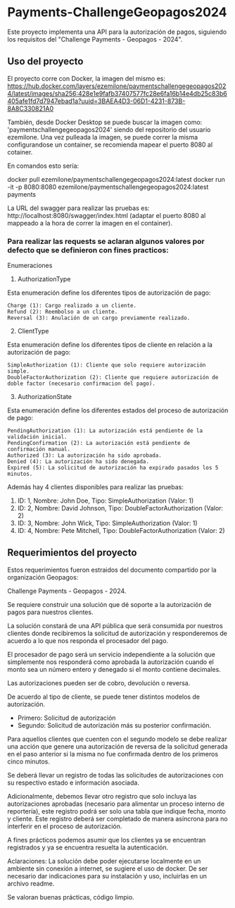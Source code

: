 # Payments-ChallengeGeopagos2024
Este proyecto implementa una API para la autorización de pagos, siguiendo los requisitos del "Challenge Payments - Geopagos - 2024".

## Uso del proyecto
El proyecto corre con Docker, la imagen del mismo es: https://hub.docker.com/layers/ezemilone/paymentschallengegeopagos2024/latest/images/sha256:428e1e9fafb37407577fc28e6fa16b14e4db25c83b6405afe1fd7d7947ebad1a?uuid=3BAEA4D3-06D1-4231-873B-8A8C330821A0

También, desde Docker Desktop se puede buscar la imagen como: 'paymentschallengegeopagos2024' siendo del repositorio del usuario ezemilone. Una vez pulleada la imagen, se puede correr la misma configurandose un container, se recomienda mapear el puerto 8080 al cotainer.

En comandos esto sería:

docker pull ezemilone/paymentschallengegeopagos2024:latest
docker run -it -p 8080:8080 ezemilone/paymentschallengegeopagos2024:latest payments

La URL del swagger para realizar las pruebas es: http://localhost:8080/swagger/index.html (adaptar el puerto 8080 al mappeado a la hora de correr la imagen en el container).

### Para realizar las requests se aclaran algunos valores por defecto que se definieron con fines practicos:
Enumeraciones

1. AuthorizationType

Esta enumeración define los diferentes tipos de autorización de pago:

    Charge (1): Cargo realizado a un cliente.
    Refund (2): Reembolso a un cliente.
    Reversal (3): Anulación de un cargo previamente realizado.

2. ClientType

Esta enumeración define los diferentes tipos de cliente en relación a la autorización de pago:

    SimpleAuthorization (1): Cliente que solo requiere autorización simple.
    DoubleFactorAuthorization (2): Cliente que requiere autorización de doble factor (necesario confirmacion del pago).

3. AuthorizationState

Esta enumeración define los diferentes estados del proceso de autorización de pago:

    PendingAuthorization (1): La autorización está pendiente de la validación inicial.
    PendingConfirmation (2): La autorización está pendiente de confirmación manual.
    Authorized (3): La autorización ha sido aprobada.
    Denied (4): La autorización ha sido denegada.
    Expired (5): La solicitud de autorización ha expirado pasados los 5 minutos.

Además hay 4 clientes disponibles para realizar las pruebas:
1) ID: 1, Nombre: John Doe, Tipo: SimpleAuthorization (Valor: 1)
2) ID: 2, Nombre: David Johnson, Tipo: DoubleFactorAuthorization (Valor: 2)
3) ID: 3, Nombre: John Wick, Tipo: SimpleAuthorization (Valor: 1)
4) ID: 4, Nombre: Pete Mitchell, Tipo: DoubleFactorAuthorization (Valor: 2)

## Requerimientos del proyecto
Estos requerimientos fueron estraidos del documento compartido por la organización Geopagos:

Challenge Payments - Geopagos - 2024.

Se requiere construir una solución que dé soporte a la autorización de pagos para nuestros clientes.

La solución constará de una API pública que será consumida por nuestros clientes donde recibiremos la solicitud de autorización y responderemos de acuerdo a lo que nos responda el procesador del pago.

El procesador de pago será un servicio independiente a la solución que simplemente nos responderá como aprobada la autorización cuando el monto sea un número entero y denegado si el monto contiene decimales.

Las autorizaciones pueden ser de cobro, devolución o reversa.

De acuerdo al tipo de cliente, se puede tener distintos modelos de autorización.
- Primero: Solicitud de autorización
- Segundo: Solicitud de autorización más su posterior confirmación.

Para aquellos clientes que cuenten con el segundo modelo se debe realizar una acción que genere una autorización de reversa de la solicitud generada en el paso anterior si la misma no fue confirmada dentro de los primeros cinco minutos.

Se deberá llevar un registro de todas las solicitudes de autorizaciones con su respectivo estado e información asociada.

Adicionalmente, debemos llevar otro registro que solo incluya las autorizaciones aprobadas (necesario para alimentar un proceso interno de reportería), este registro podrá ser solo una tabla que indique fecha, monto y cliente. Este registro deberá ser completado de manera asíncrona para no interferir en el proceso de autorización.

A fines prácticos podemos asumir que los clientes ya se encuentran registrados y ya se encuentra resuelta la autenticación.

Aclaraciones:
La solución debe poder ejecutarse localmente en un ambiente sin conexión a internet, se sugiere el uso de docker. De ser necesario dar indicaciones para su instalación y uso, incluirlas en un archivo readme.

Se valoran buenas prácticas, código limpio.
